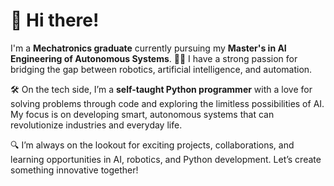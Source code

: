 # 👋 Hi there!

I'm a **Mechatronics graduate** currently pursuing my **Master's in AI Engineering of Autonomous Systems**. 🚗🤖 I have a strong passion for bridging the gap between robotics, artificial intelligence, and automation.

🛠️ On the tech side, I’m a **self-taught Python programmer** with a love for solving problems through code and exploring the limitless possibilities of AI. My focus is on developing smart, autonomous systems that can revolutionize industries and everyday life.

🔍 I’m always on the lookout for exciting projects, collaborations, and learning opportunities in AI, robotics, and Python development. Let’s create something innovative together!
